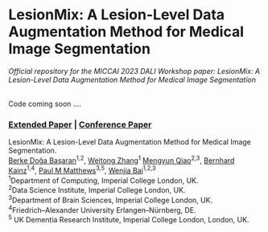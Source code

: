 # LesionMix: A Lesion-Level Data Augmentation Method for Medical Image Segmentation
*Official repository for the MICCAI 2023 DALI Workshop paper: LesionMix: A Lesion-Level Data Augmentation Method for Medical Image Segmentation* <br> <br>

Code coming soon ....

### [Extended Paper](https://arxiv.org/pdf/2308.09026.pdf) | [Conference Paper]()

LesionMix: A Lesion-Level Data Augmentation Method for Medical Image Segmentation.<br>
[Berke Doğa Başaran](https://www.imperial.ac.uk/people/berke.basaran19)<sup>1,2</sup>, [Weitong	Zhang](https://vito1820.github.io/)<sup>1</sup> [Mengyun Qiao](https://scholar.google.com/citations?user=7c4xcv8AAAAJ&hl)<sup>2,3</sup>, [Bernhard Kainz](https://bernhard-kainz.com/)<sup>1,4</sup>, [Paul M Matthews](https://www.imperial.ac.uk/people/p.matthews)<sup>3,5</sup>, [Wenjia Bai](https://www.imperial.ac.uk/people/w.bai)<sup>1,2,3</sup> <br>
<sup>1</sup>Department of Computing, Imperial College London, UK.<br>
<sup>2</sup>Data Science Institute, Imperial College London, UK. <br>
<sup>3</sup>Department of Brain Sciences, Imperial College London, UK. <br>
<sup>4</sup>Friedrich–Alexander University Erlangen–Nürnberg, DE. <br>
<sup>5</sup> UK Dementia Research Institute, Imperial College London, London, UK.
